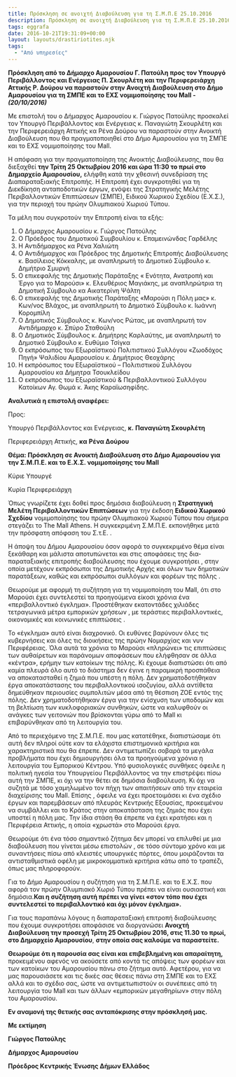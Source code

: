 ```yaml
---
title: Πρόσκληση σε ανοιχτή Διαβούλευση για τη Σ.Μ.Π.Ε 25.10.2016
description: Πρόσκληση σε ανοιχτή Διαβούλευση για τη Σ.Μ.Π.Ε 25.10.2016
tags: eggrafa
date: 2016-10-21T19:31:09+00:00
layout: layouts/drastiriotites.njk
tags:
  - "Από υπηρεσίες"
---
```


<!-- excerpt -->

**Πρόσκληση από το Δήμαρχο Αμαρουσίου Γ. Πατούλη προς τον Υπουργό Περιβάλλοντος και Ενέργειας Π. Σκουρλέτη και την Περιφερειάρχη Αττικής Ρ. Δούρου να παραστούν στην Ανοιχτή Διαβούλευση στο Δήμο Αμαρουσίου για τη ΣΜΠΕ και το ΕΧΣ νομιμοποίησης του Mall -** **_(20/10/2016)_**

Με επιστολή του ο Δήμαρχος Αμαρουσίου κ. Γιώργος Πατούλης προσκαλεί τον Υπουργό Περιβάλλοντος και Ενέργειας κ. Παναγιώτη Σκουρλέτη και την Περιφερειάρχη Αττικής κα Ρένα Δούρου να παραστούν στην Ανοικτή Διαβούλευση που θα πραγματοποιηθεί στο Δήμο Αμαρουσίου για τη ΣΜΠΕ και το ΕΧΣ νομιμοποίησης του Mall.

Η απόφαση για την πραγματοποίηση της Ανοικτής Διαβούλευσης, που θα διεξαχθεί **την Τρίτη 25 Οκτωβρίου 2016 και ώρα 11:30 το πρωί στο Δημαρχείο Αμαρουσίου,** ελήφθη κατά την χθεσινή συνεδρίαση της Διαπαραταξιακής Επιτροπής.
Η Επιτροπή έχει συγκροτηθεί για τη Διεκδίκηση ανταποδοτικών έργων, ενόψει της Στρατηγικής Μελέτης Περιβαλλοντικών Επιπτώσεων (ΣΜΠΕ), Ειδικού Χωρικού Σχεδίου (Ε.Χ.Σ.), για την περιοχή του πρώην Ολυμπιακού Χωριού Τύπου.

Τα μέλη που συγκροτούν την Επιτροπή είναι τα εξής:

1. Ο Δήμαρχος Αμαρουσίου κ. Γιώργος Πατούλης
2. Ο Πρόεδρος του Δημοτικού Συμβουλίου κ. Επαμεινώνδας Γαρδέλης
3. Η Αντιδήμαρχος κα Ρένα Χαλιώτη
4. Ο Αντιδήμαρχος και Πρόεδρος της Δημοτικής Επιτροπής Διαβούλευσης κ. Βασίλειος Κόκκαλης, με αναπληρωτή το Δημοτικό Σύμβουλο κ. Δημήτριο Σμυρνή
5. Ο επικεφαλής της Δημοτικής Παράταξης « Ενότητα, Ανατροπή και Έργο για το Μαρούσι» κ. Ελευθέριος Μαγιάκης, με αναπληρώτρια τη Δημοτική Σύμβουλο κα Αικατερίνη Ψάλτη
6. Ο επικεφαλής της Δημοτικής Παράταξης «Μαρούσι η Πόλη μας» κ. Κων/νος Βλάχος, με αναπληρωτή το Δημοτικό Σύμβουλο κ. Ιωάννη Κορομπίλη
7. Ο Δημοτικός Σύμβουλος κ. Κων/νος Ρώτας, με αναπληρωτή τον Αντιδήμαρχο κ. Σπύρο Σταθούλη
8. Ο Δημοτικός Σύμβουλος κ. Δημήτρης Καρλαύτης, με αναπληρωτή το Δημοτικό Σύμβουλο κ. Ευθύμιο Τσίγκα
9. Ο εκπρόσωπος του Εξωραϊστικού Πολιτιστικού Συλλόγου «Ζωοδόχος Πηγή» Ψαλιδίου Αμαρουσίου κ. Δημήτριος Θεοχάρης
10. Η εκπρόσωπος του Εξωραϊστικού – Πολιτιστικού Συλλόγου Αμαρουσίου κα Δήμητρα Τσουκλείδου
11. Ο εκπρόσωπος του Εξωραϊστικού &amp; Περιβαλλοντικού Συλλόγου Κατοίκων Αγ. Θωμά κ. Άκης Καραϊωσηφίδης.

**Αναλυτικά η επιστολή αναφέρει:**

Προς:

Υπουργό Περιβάλλοντος και Ενέργειας, **κ.** **Παναγιώτη Σκουρλέτη**

Περιφερειάρχη Αττικής, **κα** **Ρένα Δούρου**

**Θέμα: Πρόσκληση σε Ανοικτή Διαβούλευση στο Δήμο Αμαρουσίου για την Σ.Μ.Π.Ε. και το Ε.Χ.Σ. νομιμοποίησης του Mall**

Κύριε Υπουργέ

Κυρία Περιφερειάρχη

Όπως γνωρίζετε έχει δοθεί προς δημόσια διαβούλευση η **Στρατηγική Μελέτη Περιβαλλοντικών Επιπτώσεων** για την έκδοση **Ειδικού Χωρικού Σχεδίου** νομιμοποίησης του πρώην Ολυμπιακού Χωριού Τύπου που σήμερα στεγάζει το The Mall Athens. Η συγκεκριμένη Σ.Μ.Π.Ε. εκπονήθηκε μετά την πρόσφατη απόφαση του Σ.τ.Ε. .

Η άποψη του Δήμου Αμαρουσίου όσον αφορά το συγκεκριμένο θέμα είναι ξεκάθαρη και μάλιστα αποτυπώνεται και στις αποφάσεις της δια-παραταξιακής επιτροπής διαβούλευσης που έχουμε συγκροτήσει , στην οποία μετέχουν εκπρόσωποι της Δημοτικής Αρχής και όλων των δημοτικών παρατάξεων, καθώς και εκπρόσωποι συλλόγων και φορέων της πόλης .

Θεωρούμε με αφορμή τη συζήτηση για τη νομιμοποίηση του Mall, ότι στο Μαρούσι έχει συντελεστεί τα προηγούμενα είκοσι χρόνια ένα «περιβαλλοντικό έγκλημα». Προστέθηκαν εκατοντάδες χιλιάδες τετραγωνικά μέτρα εμπορικών χρήσεων , με τεράστιες περιβαλλοντικές, οικονομικές και κοινωνικές επιπτώσεις .

Το «έγκλημα» αυτό είναι διαχρονικό. Οι ευθύνες βαρύνουν όλες τις κυβερνήσεις και όλες τις διοικήσεις της πρώην Νομαρχίας και νυν Περιφέρειας. Όλα αυτά τα χρόνια το Μαρούσι «πληρώνει» τις επιπτώσεις των αυθαίρετων και παράνομων αποφάσεων που ελήφθησαν σε άλλα «κέντρα», ερήμην των κατοίκων της πόλης. Κι έχουμε διαπιστώσει ότι από καμία πλευρά όλο αυτό το διάστημα δεν έγινε η παραμικρή προσπάθεια να αποκατασταθεί η ζημιά που υπέστη η πόλη. Δεν χρηματοδοτήθηκαν έργα αποκατάστασης του περιβαλλοντικού ισοζυγίου, αλλά αντίθετα δημεύθηκαν περιουσίες συμπολιτών μέσα από τη θέσπιση ΖΟΕ εντός της πόλης. Δεν χρηματοδοτήθηκαν έργα για την ενίσχυση των υποδομών και τη βελτίωση των κυκλοφοριακών συνθηκών, ώστε να καλυφθούν οι ανάγκες των γειτονιών που βρίσκονται γύρω από το Mall κι επιβαρύνθηκαν από τη λειτουργία του.

Από το περιεχόμενο της Σ.Μ.Π.Ε. που μας κατατέθηκε, διαπιστώσαμε ότι αυτή δεν πληροί ούτε καν τα ελάχιστα επιστημονικά κριτήρια και χαρακτηριστικά που θα έπρεπε. Δεν αντιμετωπίζει σοβαρά τα μεγάλα προβλήματα που έχει δημιουργήσει όλα τα προηγούμενα χρόνια η λειτουργία του Εμπορικού Κέντρου. Υπό φυσιολογικές συνθήκες όφειλε η πολιτική ηγεσία του Υπουργείου Περιβάλλοντος να την επιστρέψει πίσω αυτή την ΣΜΠΕ, κι όχι να την θέτει σε δημόσια διαβούλευση. Κι όχι να συζητά με τόσο χαμηλωμένο τον πήχη των απαιτήσεων από την εταιρεία διαχείρισης του Mall. Επίσης , όφειλε να έχει προετοιμάσει κι ένα σχέδιο έργων και παρεμβάσεων από πλευράς Κεντρικής Εξουσίας, προκειμένου να συμβάλλει και το Κράτος στην αποκατάσταση της ζημιάς που έχει υποστεί η πόλη μας. Την ίδια στάση θα έπρεπε να έχει κρατήσει και η Περιφέρεια Αττικής, η οποία «χρωστά» στο Μαρούσι έργα.

Θεωρούμε ότι ένα τόσο σημαντικό ζήτημα δεν μπορεί να επιλυθεί με μια διαβούλευση που γίνεται μέσω επιστολών , σε τόσο σύντομο χρόνο και με συναντήσεις πίσω από κλειστές υπουργικές πόρτες, όπου μοιράζονται τα αντισταθμιστικά οφέλη με μικροκομματικά κριτήρια κάτω από το τραπέζι, όπως μας πληροφορούν.

Για το Δήμο Αμαρουσίου η συζήτηση για τη Σ.Μ.Π.Ε. και το Ε.Χ.Σ. που αφορά τον πρώην Ολυμπιακό Χωριό Τύπου πρέπει να είναι ουσιαστική και δημόσια.**Και η συζήτηση αυτή πρέπει να γίνει «στον τόπο που έχει συντελεστεί το περιβαλλοντικό και όχι μόνον έγκλημα».**

Για τους παραπάνω λόγους η διαπαραταξιακή επιτροπή διαβούλευσης που έχουμε συγκροτήσει αποφάσισε να διοργανώσει **Ανοιχτή Διαβούλευση την προσεχή Τρίτη 25 Οκτωβρίου 2016, στις 11.30 το πρωί, στο Δημαρχείο Αμαρουσίου**, **στην οποία σας καλούμε να παραστείτε.**

**Θεωρούμε ότι η παρουσία σας είναι και επιβεβλημένη και απαραίτητη,** προκειμένου αφενός να ακούσετε από κοντά τις απόψεις των φορέων και των κατοίκων του Αμαρουσίου πάνω στο ζήτημα αυτό. Αφετέρου, για να μας παρουσιάσετε και τις δικές σας θέσεις πάνω στη ΣΜΠΕ και το ΕΧΣ αλλά και το σχέδιο σας, ώστε να αντιμετωπιστούν οι συνέπειες από τη λειτουργία του Mall και των άλλων «εμπορικών μεγαθηρίων» στην πόλη του Αμαρουσίου.

**Εν αναμονή της θετικής σας ανταπόκρισης στην πρόσκλησή μας.**

**Με εκτίμηση**

**Γιώργος Πατούλης**

**Δήμαρχος Αμαρουσίου**

**Πρόεδρος Κεντρικής Ένωσης Δήμων Ελλάδος**
